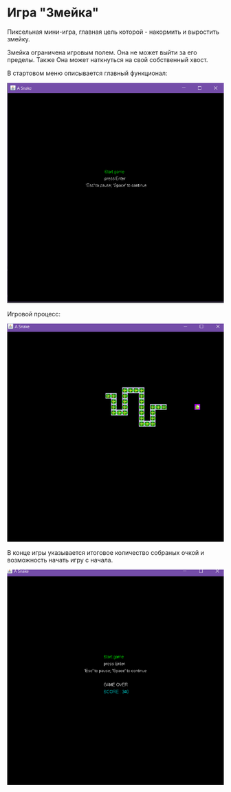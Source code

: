 # Игра "Змейка"

Пиксельная мини-игра, главная цель которой - накормить и выростить змейку.

Змейка ограничена игровым полем. Она не может выйти за его пределы. Также Она может наткнуться на свой собственный хвост.

В стартовом меню описывается главный функционал: 

![Иллюстрация к проекту1](https://github.com/LeonVald/Project-Snake/blob/main/Pictures/StartMenu.PNG)

Игровой процесс:

![Иллюстрация к проекту2](https://github.com/LeonVald/Project-Snake/blob/main/Pictures/Game.png)



В конце игры указывается итоговое количество собраных очкой и возможность начать игру с начала.

![Иллюстрация к проекту3](https://github.com/LeonVald/Project-Snake/blob/main/Pictures/GameOver.png)

